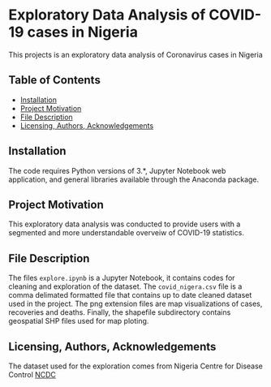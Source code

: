 # Exploratory Data Analysis of COVID-19 cases in Nigeria

This projects is an exploratory data analysis of Coronavirus cases in Nigeria

## Table of Contents
* [Installation](#Installation)
* [Project Motivation](#motivation)
* [File Description](#description)
* [Licensing, Authors, Acknowledgements](#licensing)

## Installation <a name="Installation"></a>
The code requires Python versions of 3.*, Jupyter Notebook web application, and general libraries available through the Anaconda package.

## Project Motivation <a name="motivation"></a>
This exploratory data analysis was conducted to provide users with a segmented and more understandable overveiw of COVID-19 statistics.

## File Description <a name="description"></a>
The files `explore.ipynb` is a Jupyter Notebook, it contains codes for cleaning and exploration of the dataset. The `covid_nigera.csv` file is a comma delimated formatted file that contains up to date cleaned dataset used in the project. The png extension files are map visualizations of cases, recoveries and deaths. Finally, the shapefile subdirectory contains geospatial SHP files used for map ploting.

## Licensing, Authors, Acknowledgements <a name="licensing"></a>
The dataset used for the exploration comes from Nigeria Centre for Disease Control [NCDC](https://covid19.ncdc.gov.ng/)
